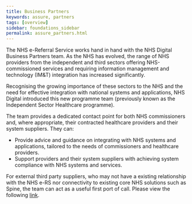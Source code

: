 ```yaml
---
title: Business Partners
keywords: assure, partners
tags: [overview]
sidebar: foundations_sidebar
permalink: assure_partners.html
---
```


The NHS e-Referral Service works hand in hand with the NHS Digital Business Partners team. As the NHS has evolved, the range of NHS providers from the independent and third sectors offering NHS-commissioned services and requiring information management and technology (IM&T) integration has increased significantly.

Recognising the growing importance of these sectors to the NHS and the need for effective integration with national systems and applications, NHS Digital introduced this new programme team (previously known as the Independent Sector Healthcare programme).

The team provides a dedicated contact point for both NHS commissioners and, where appropriate, their contracted healthcare providers and their system suppliers. They can:

- Provide advice and guidance on integrating with NHS systems and applications, tailored to the needs of commissioners and healthcare providers.
- Support providers and their system suppliers with achieving system compliance with NHS systems and services.

For external third party suppliers, who may not have a existing relationship with the NHS e-RS nor connectivity to existing core NHS solutions such as Spine, the team can act as a useful first port of call. Please view the following [link](https://digital.nhs.uk/NHS-Business-Partners).